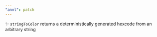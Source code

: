 ```yaml
---
"anvl": patch
---
```


✨ `stringToColor` returns a deterministically generated hexcode from an arbitrary string
